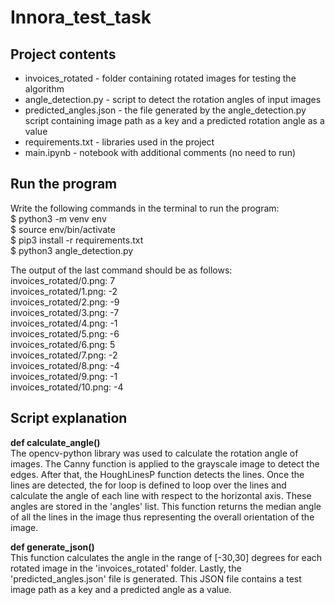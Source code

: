 # Innora_test_task

## Project contents 
* invoices_rotated - folder containing rotated images for testing the algorithm
* angle_detection.py - script to detect the rotation angles of input images
* predicted_angles.json - the file generated by the angle_detection.py script containing image path as a key and a predicted rotation angle as a value
* requirements.txt - libraries used in the project
* main.ipynb - notebook with additional comments (no need to run)

## Run the program 

Write the following commands in the terminal to run the program:<br>
$ python3 -m venv env <br>
$ source env/bin/activate<br>
$ pip3 install -r requirements.txt<br>
$ python3 angle_detection.py<br>

The output of the last command should be as follows:<br>
invoices_rotated/0.png: 7<br>
invoices_rotated/1.png: -2<br>
invoices_rotated/2.png: -9<br>
invoices_rotated/3.png: -7<br>
invoices_rotated/4.png: -1<br>
invoices_rotated/5.png: -6<br>
invoices_rotated/6.png: 5<br>
invoices_rotated/7.png: -2<br>
invoices_rotated/8.png: -4<br>
invoices_rotated/9.png: -1<br>
invoices_rotated/10.png: -4<br>

## Script explanation
<b>def calculate_angle()</b><br>
The opencv-python library was used to calculate the rotation angle of images. 
The Canny function is applied to the grayscale image to detect the edges. After that, the HoughLinesP function detects the lines. Once the lines are detected, the for loop is defined to loop over the lines and calculate the angle of each line with respect to the horizontal axis. These angles are stored in the 'angles' list. This function returns the median angle of all the lines in the image thus representing the overall orientation of the image.

<b>def generate_json()</b><br>
This function calculates the angle in the range of [-30,30] degrees for each rotated image in the 'invoices_rotated' folder. Lastly, the 'predicted_angles.json' file is generated. This JSON file contains a test image path as a key and a predicted angle as a value.

